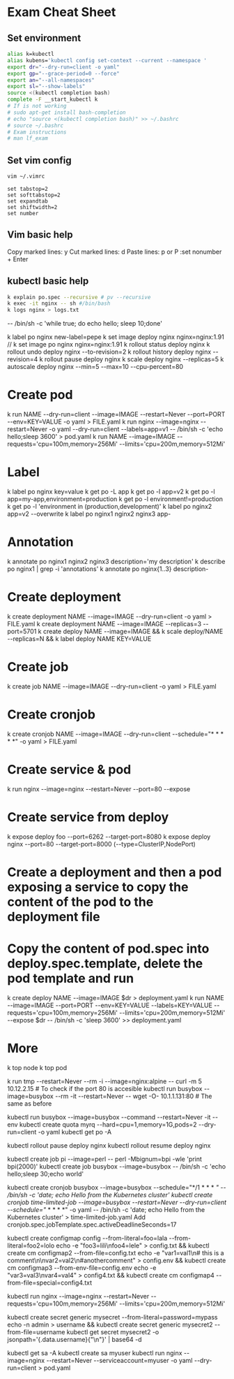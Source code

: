 # Exam Cheat Sheet

## Set environment

```sh
alias k=kubectl
alias kubens='kubectl config set-context --current --namespace '
export dr="--dry-run=client -o yaml"
export gp="--grace-period=0 --force"
export an="--all-namespaces"
export sl="--show-labels"
source <(kubectl completion bash)
complete -F __start_kubectl k
# If is not working
# sudo apt-get install bash-completion
# echo "source <(kubectl completion bash)" >> ~/.bashrc
# source ~/.bashrc
# Exam instructions
# man lf_exam
```

## Set vim config

```sh
vim ~/.vimrc
```

```vim
set tabstop=2
set softtabstop=2
set expandtab
set shiftwidth=2
set number
```

## Vim basic help

Copy marked lines: y
Cut marked lines: d
Paste lines: p or P
:set nonumber + Enter

## kubectl basic help

```sh
k explain po.spec --recursive # pv --recursive
k exec -it nginx -- sh #/bin/bash 
k logs nginx > logs.txt
```

-- /bin/sh -c 'while true; do echo hello; sleep 10;done'

k label po nginx new-label=pepe
k set image deploy nginx nginx=nginx:1.91 //  k set image po nginx nginx=nginx:1.91
k rollout status deploy nginx
k rollout undo deploy nginx --to-revision=2
k rollout history deploy nginx --revision=4
k rollout pause deploy nginx
k scale deploy nginx --replicas=5
k autoscale deploy nginx --min=5 --max=10 --cpu-percent=80

# Create pod
k run NAME --dry-run=client --image=IMAGE --restart=Never --port=PORT --env=KEY=VALUE -o yaml > FILE.yaml
k run nginx --image=nginx --restart=Never -o yaml --dry-run=client --labels=app=v1 -- /bin/sh -c 'echo hello;sleep 3600' > pod.yaml
k run NAME --image=IMAGE --requests='cpu=100m,memory=256Mi' --limits='cpu=200m,memory=512Mi'

# Label
k label po nginx key=value
k get po -L app
k get po -l app=v2
k get po -l app=my-app,environment=production
k get po -l environment!=production
k get po -l 'environment in (production,development)'
k label po nginx2 app=v2 --overwrite
k label po nginx1 nginx2 nginx3 app-

# Annotation
k annotate po nginx1 nginx2 nginx3 description='my description'
k describe po nginx1 | grep -i 'annotations'
k annotate po nginx{1..3} description-

# Create deployment
k create deployment NAME --image=IMAGE --dry-run=client -o yaml > FILE.yaml
k create deployment NAME --image=IMAGE --replicas=3 --port=5701
k create deploy NAME --image=IMAGE && k scale deploy/NAME --replicas=N && k label deploy NAME KEY=VALUE

# Create job
k create job NAME --image=IMAGE --dry-run=client -o yaml > FILE.yaml

# Create cronjob
k create cronjob NAME --image=IMAGE --dry-run=client --schedule="* * * * *" -o yaml > FILE.yaml

# Create service & pod
k run nginx --image=nginx --restart=Never --port=80 --expose

# Create service from deploy
k expose deploy foo --port=6262 --target-port=8080
k expose deploy nginx --port=80 --target-port=8000 (--type=ClusterIP,NodePort)

# Create a deployment and then a pod exposing a service to copy the content of the pod to the deployment file
# Copy the content of pod.spec into deploy.spec.template, delete the pod template and run
k create deploy NAME --image=IMAGE $dr > deployment.yaml
k run NAME --image=IMAGE --port=PORT --env=KEY=VALUE --labels=KEY=VALUE --requests='cpu=100m,memory=256Mi' --limits='cpu=200m,memory=512Mi' --expose $dr -- /bin/sh -c 'sleep 3600' >> deployment.yaml

# More

k top node
k top pod

k run tmp --restart=Never --rm -i --image=nginx:alpine -- curl -m 5 10.12.2.15 # To check if the port 80 is accesible
kubectl run busybox --image=busybox --rm -it --restart=Never -- wget -O- 10.1.1.131:80 # The same as before

kubectl run busybox --image=busybox --command --restart=Never -it -- env
kubectl create quota myrq --hard=cpu=1,memory=1G,pods=2 --dry-run=client -o yaml
kubectl get po -A

kubectl rollout pause deploy nginx
kubectl rollout resume deploy nginx

kubectl create job pi --image=perl -- perl -Mbignum=bpi -wle 'print bpi(2000)'
kubectl create job busybox --image=busybox -- /bin/sh -c 'echo hello;sleep 30;echo world'

kubectl create cronjob busybox --image=busybox --schedule="*/1 * * * *" -- /bin/sh -c 'date; echo Hello from the Kubernetes cluster'
kubectl create cronjob time-limited-job --image=busybox --restart=Never --dry-run=client --schedule="* * * * *" -o yaml -- /bin/sh -c 'date; echo Hello from the Kubernetes cluster' > time-limited-job.yaml
Add cronjob.spec.jobTemplate.spec.activeDeadlineSeconds=17

kubectl create configmap config --from-literal=foo=lala --from-literal=foo2=lolo
echo -e "foo3=lili\nfoo4=lele" > config.txt && kubectl create cm configmap2 --from-file=config.txt
echo -e "var1=val1\n# this is a comment\n\nvar2=val2\n#anothercomment" > config.env && kubectl create cm configmap3 --from-env-file=config.env
echo -e "var3=val3\nvar4=val4" > config4.txt && kubectl create cm configmap4 --from-file=special=config4.txt

kubectl run nginx --image=nginx --restart=Never --requests='cpu=100m,memory=256Mi' --limits='cpu=200m,memory=512Mi'

kubectl create secret generic mysecret --from-literal=password=mypass
echo -n admin > username && kubectl create secret generic mysecret2 --from-file=username
kubectl get secret mysecret2 -o jsonpath='{.data.username}{"\n"}' | base64 -d

kubectl get sa -A
kubectl create sa myuser
kubectl run nginx --image=nginx --restart=Never --serviceaccount=myuser -o yaml --dry-run=client > pod.yaml
